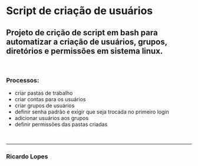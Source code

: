 # Script de criação de usuários


## Projeto de crição de script em bash para automatizar a criação de usuários, grupos, diretórios e permissões em sistema linux.

<br/>

### Processos:
- criar pastas de trabalho
- criar contas para os usuários
- criar grupos de usuários
- definir senha padrão e exigir que seja trocada no primeiro login
- adicionar usuários aos grupos
- definir permissões das pastas criadas

<br/>

---
### Ricardo Lopes
